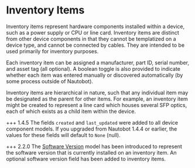 # Inventory Items

Inventory items represent hardware components installed within a device, such as a power supply or CPU or line card. Inventory items are distinct from other device components in that they cannot be templatized on a device type, and cannot be connected by cables. They are intended to be used primarily for inventory purposes.

Each inventory item can be assigned a manufacturer, part ID, serial number, and asset tag (all optional). A boolean toggle is also provided to indicate whether each item was entered manually or discovered automatically (by some process outside of Nautobot).

Inventory items are hierarchical in nature, such that any individual item may be designated as the parent for other items. For example, an inventory item might be created to represent a line card which houses several SFP optics, each of which exists as a child item within the device.

+++ 1.4.5
    The fields `created` and `last_updated` were added to all device component models. If you upgraded from Nautobot 1.4.4 or earlier, the values for these fields will default to `None` (null).

+++ 2.2.0
    The [Software Version](softwareversion.md) model has been introduced to represent the software version that is currently installed on an inventory item. An optional software version field has been added to inventory items.
